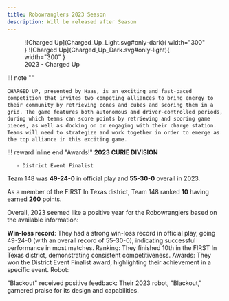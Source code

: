 ```yaml
---
title: Robowranglers 2023 Season
description: Will be released after Season
---
```

<figure markdown>
  ![Charged Up](Charged_Up_Light.svg#only-dark){ width="300" }
  ![Charged Up](Charged_Up_Dark.svg#only-light){ width="300" }
  <figcaption>2023 - Charged Up</figcaption>
</figure>

!!! note ""

    CHARGED UP, presented by Haas, is an exciting and fast-paced competition that invites two competing alliances to bring energy to their community by retrieving cones and cubes and scoring them in a grid. The game features both autonomous and driver-controlled periods, during which teams can score points by retrieving and scoring game pieces, as well as docking on or engaging with their charge station. Teams will need to strategize and work together in order to emerge as the top alliance in this exciting game.

!!! reward inline end "Awards!"
    **2023 CURIE DIVISION**
  
       - District Event Finalist

Team 148 was **49-24-0** in official play and **55-30-0** overall in 2023.

As a member of the FIRST In Texas district, Team 148 ranked **10** having earned **260** points.


Overall, 2023 seemed like a positive year for the Robowranglers based on the available information:

**Win-loss record**: They had a strong win-loss record in official play, going 49-24-0 (with an overall record of 55-30-0), indicating successful performance in most matches.
Ranking: They finished 10th in the FIRST In Texas district, demonstrating consistent competitiveness.
Awards: They won the District Event Finalist award, highlighting their achievement in a specific event.
Robot:

"Blackout" received positive feedback: Their 2023 robot, "Blackout," garnered praise for its design and capabilities.
